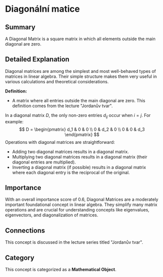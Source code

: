 # Diagonální matice

## Summary

A Diagonal Matrix is a square matrix in which all elements outside the main diagonal are zero.

## Detailed Explanation

Diagonal matrices are among the simplest and most well-behaved types of matrices in linear algebra. Their simple structure makes them very useful in various calculations and theoretical considerations.

**Definition:**
*   A matrix where all entries outside the main diagonal are zero. This definition comes from the lecture "Jordanův tvar".

In a diagonal matrix $D$, the only non-zero entries $d_{ij}$ occur when $i=j$. For example:
$$
D = \begin{pmatrix}
d_1 & 0 & 0 \\
0 & d_2 & 0 \\
0 & 0 & d_3
\end{pmatrix}
$$
Operations with diagonal matrices are straightforward:
*   Adding two diagonal matrices results in a diagonal matrix.
*   Multiplying two diagonal matrices results in a diagonal matrix (their diagonal entries are multiplied).
*   Inverting a diagonal matrix (if possible) results in a diagonal matrix where each diagonal entry is the reciprocal of the original.

## Importance

With an overall importance score of 0.6, Diagonal Matrices are a moderately important foundational concept in linear algebra. They simplify many matrix operations and are crucial for understanding concepts like eigenvalues, eigenvectors, and diagonalization of matrices.

## Connections

This concept is discussed in the lecture series titled "Jordanův tvar".

## Category

This concept is categorized as a **Mathematical Object**.
